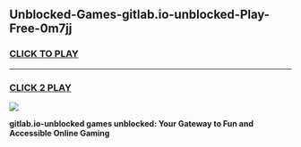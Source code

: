 
## Unblocked-Games-gitlab.io-unblocked-Play-Free-0m7jj
<h3>
<a href="https://premium76.site?title=gitlab.io-unblocked&ref=20M">CLICK TO PLAY</a></h3>
<hr>

<h3>
<a href="https://premium76.site?title=gitlab.io-unblocked&ref=20M">CLICK 2 PLAY</a>
  
</h3>

<a href="https://premium76.site?title=gitlab.io-unblocked&ref=19M"><img src="https://clearcache.store/games.png"></a>


**gitlab.io-unblocked games unblocked: Your Gateway to Fun and Accessible Online Gaming**
